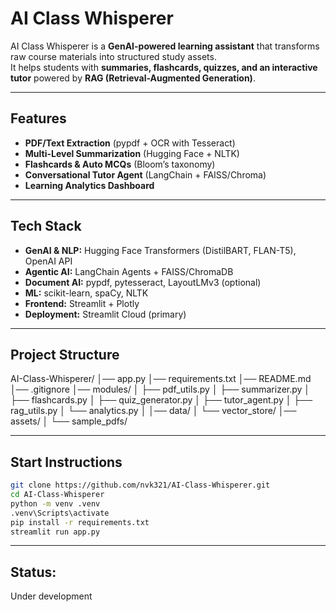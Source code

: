 # AI Class Whisperer

AI Class Whisperer is a **GenAI-powered learning assistant** that transforms raw course materials into structured study assets.  
It helps students with **summaries, flashcards, quizzes, and an interactive tutor** powered by **RAG (Retrieval-Augmented Generation)**.

---

## Features
- **PDF/Text Extraction** (pypdf + OCR with Tesseract)
-  **Multi-Level Summarization** (Hugging Face + NLTK)
-  **Flashcards & Auto MCQs** (Bloom’s taxonomy)
- **Conversational Tutor Agent** (LangChain + FAISS/Chroma)
- **Learning Analytics Dashboard**

---

##  Tech Stack
- **GenAI & NLP:** Hugging Face Transformers (DistilBART, FLAN-T5), OpenAI API
- **Agentic AI:** LangChain Agents + FAISS/ChromaDB
- **Document AI:** pypdf, pytesseract, LayoutLMv3 (optional)
- **ML:** scikit-learn, spaCy, NLTK
- **Frontend:** Streamlit + Plotly
- **Deployment:** Streamlit Cloud (primary)
---

## Project Structure
AI-Class-Whisperer/
│── app.py
│── requirements.txt
│── README.md
│── .gitignore
│── modules/
│ ├── pdf_utils.py
│ ├── summarizer.py
│ ├── flashcards.py
│ ├── quiz_generator.py
│ ├── tutor_agent.py
│ ├── rag_utils.py
│ └── analytics.py
│ 
│── data/
│ └── vector_store/
│── assets/
│ └── sample_pdfs/

---

## Start Instructions
```bash
git clone https://github.com/nvk321/AI-Class-Whisperer.git
cd AI-Class-Whisperer
python -m venv .venv
.venv\Scripts\activate
pip install -r requirements.txt
streamlit run app.py
```
---

## Status:

Under development